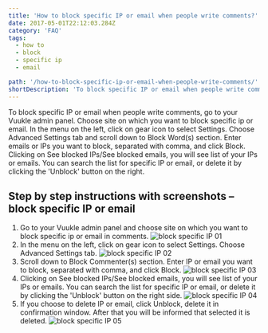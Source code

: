 ```yaml
---
title: 'How to block specific IP or email when people write comments?'
date: 2017-05-01T22:12:03.284Z
category: 'FAQ'
tags:
  - how to
  - block
  - specific ip
  - email

path: '/how-to-block-specific-ip-or-email-when-people-write-comments/'
shortDescription: 'To block specific IP or email when people write comments, go to your Vuukle admin panel. Choose site on which you want to block specific ip or email. '
---
```


To block specific IP or email when people write comments, go to your Vuukle admin panel. Choose site on which you want to block specific ip or email. In the menu on the left, click on gear icon to select Settings. Choose Advanced Settings tab and scroll down to Block Word(s) section. Enter emails or IPs you want to block, separated with comma, and click Block. Clicking on See blocked IPs/See blocked emails, you will see list of your IPs or emails. You can search the list for specific IP or email, or delete it by clicking the 'Unblock' button on the right.

## Step by step instructions with screenshots – block specific IP or email

1. Go to your Vuukle admin panel and choose site on which you want to block specific ip or email in comments.
   ![block specific IP 01](/img/how-to-block-specific-ip-or-email-when-people-write-comments-img-1.png)
2. In the menu on the left, click on gear icon to select Settings. Choose Advanced Settings tab.
   ![block specific IP 02](/img/how-to-block-specific-ip-or-email-when-people-write-comments-img-2.png)
3. Scroll down to Block Commenter(s) section. Enter IP or email you want to block, separated with comma, and click Block.
   ![block specific IP 03](/img/how-to-block-specific-ip-or-email-when-people-write-comments-img-3.png)
4. Clicking on See blocked IPs/See blocked emails, you will see list of your IPs or emails. You can search the list for specific IP or email, or delete it by clicking the 'Unblock' button on the right side.
   ![block specific IP 04](/img/how-to-block-specific-ip-or-email-when-people-write-comments-img-4.png)
5. If you choose to delete IP or email, click Unblock, delete it in confirmation window. After that you will be informed that selected it is deleted.
   ![block specific IP 05](/img/how-to-block-specific-ip-or-email-when-people-write-comments-img-5.png)
